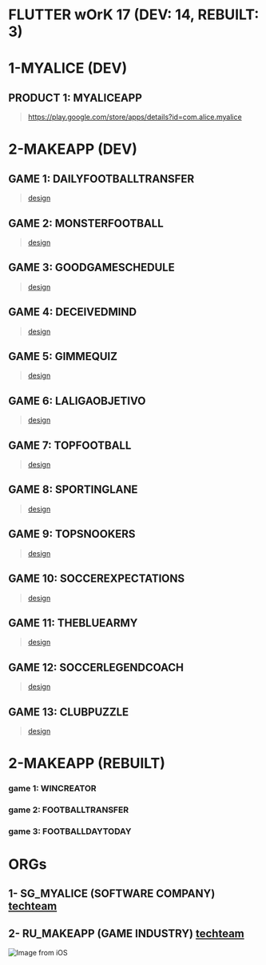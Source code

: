 # FLUTTER wOrK 17 (DEV: 14, REBUILT: 3)

# 1-MYALICE (DEV)
## PRODUCT 1: MYALICEAPP
> https://play.google.com/store/apps/details?id=com.alice.myalice

# 2-MAKEAPP (DEV)
## GAME 1: DAILYFOOTBALLTRANSFER
> [design](https://www.figma.com/file/dekhabJglospiuJ4m5HfGN/Daily-Football-Transfer?node-id=0%3A1)
## GAME 2: MONSTERFOOTBALL
> [design](https://www.figma.com/file/VyaAJJJusHvDtOt6MjkJBJ/Sporting-App?node-id=0%3A1&t=UtYQC8kUAWm63Tzm-0)
## GAME 3: GOODGAMESCHEDULE
> [design](https://www.figma.com/file/nmiGfk7YStYREeCMj8Qeyj/Good-Game-Schedule?node-id=0%3A1&t=coxZnmUVqqVpocJ0-1)
## GAME 4: DECEIVEDMIND
> [design](https://www.figma.com/file/lBnYUMEHOHa1YGRRTmYfPq/Deceived-Mind?node-id=0%3A1&t=n7XLZGcfgSAoMOAQ-0)
## GAME 5: GIMMEQUIZ
> [design](https://www.figma.com/file/hcrZss2chmK6O2cbKflIT0/Gimme-Quiz?node-id=0-1&t=BMeoV6pnBYuS4i7u-0)
## GAME 6: LALIGAOBJETIVO
> [design](https://www.figma.com/file/YuJZDgFOZfPHjlubaEZ8eT/La-liga-objetivo?node-id=0-1&t=aIwSCYbi1mUZkhlT-0)
## GAME 7: TOPFOOTBALL
> [design](https://www.figma.com/file/X3YYOwsSgthNZtC0HNEELg/Top-Football?node-id=0-1&t=tUvMbPRpfXcWc8Nc-0)
## GAME 8: SPORTINGLANE
> [design](https://www.figma.com/file/mQot2GyYZHaWqmzYXfe2xY/Sporting-Lane?node-id=0-1&t=p9caRmn2jhwJ2EnC-0)
## GAME 9: TOPSNOOKERS
> [design](https://www.figma.com/file/AXsXU9N7X88XHbTaQ8r3e2/Top-Snookers?type=design&node-id=0-1&t=WNFM8jaeL3eUdDKg-0)
## GAME 10: SOCCEREXPECTATIONS
> [design](https://www.figma.com/file/dJuyYhvXPrMRFklcFyDQuX/Soccer-Expectations?type=design&node-id=1-2&t=42zCYxx7DqdX8TKp-0)
## GAME 11: THEBLUEARMY
> [design](https://www.figma.com/file/GOGC4toTB1xHacbXOJ6X6Y/The-Blue-Army?type=design&node-id=0-1&t=y74qPLOXNv9aUfS3-0)
## GAME 12: SOCCERLEGENDCOACH
> [design](https://www.figma.com/file/adiU8GN88RCRQQv15yQgcW/Soccer-Legeng-Coach?type=design&node-id=2-103&mode=design&t=CXUada10wZr7fbgY-0)
## GAME 13: CLUBPUZZLE
> [design](https://www.figma.com/file/eHdBI3b8AQDw8vqAhiYeEB/Club-Puzzle?type=design&node-id=0-1&mode=design&t=aOQCYrhRy8D6LNsR-0)

# 2-MAKEAPP (REBUILT)
### game 1: WINCREATOR
### game 2: FOOTBALLTRANSFER
### game 3: FOOTBALLDAYTODAY

# ORGs
## 1- SG_MYALICE (SOFTWARE COMPANY) [techteam](https://www.linkedin.com/search/results/people/?currentCompany=%5B%2214491153%22%5D&origin=COMPANY_PAGE_CANNED_SEARCH&sid=gfw)
## 2- RU_MAKEAPP (GAME INDUSTRY) [techteam](https://gitlab.com/users/sakib-rahman-bangladesh/following)
![Image from iOS](https://user-images.githubusercontent.com/24685590/116859641-1ff5cc80-ac22-11eb-868d-c7ba5ef18bbc.jpg)